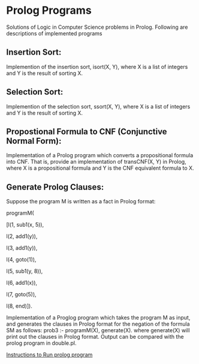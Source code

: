 # Prolog Programs
Solutions of Logic in Computer Science problems in Prolog. Following are descriptions of implemented programs

## Insertion Sort: 
Implemention of the insertion sort, isort(X, Y), where X is a list of integers and Y is the result of sorting X.

## Selection Sort:
Implemention of the selection sort, ssort(X, Y), where X is a list of integers and Y is the result of sorting X.

## Propostional Formula to CNF (Conjunctive Normal Form):
Implementation of a Prolog program which converts a propositional formula into CNF. That is, provide an implementation of transCNF(X, Y) in Prolog, where X is a propositional formula and Y is the CNF equivalent formula to X.

## Generate Prolog Clauses:
Suppose the program M is written as a fact in Prolog format:

programM(

  [l(1, sub1(x, 5)),

   l(2, add1(y)),

   l(3, add1(y)),

   l(4, goto(1)),

   l(5, sub1(y, 8)),

   l(6, add1(x)),

   l(7, goto(5)),

   l(8, end)]).

Implementation of a Proglog program which takes the program M as input, and generates the clauses in Prolog format for the negation of the formula SM as follows:
prob3 :- programM(X), generate(X). 
where generate(X) will print out the clauses in Prolog format. Output can be compared with the prolog program in double.pl.



[Instructions to Run prolog program](https://www.swi-prolog.org/man/quickstart.html)

